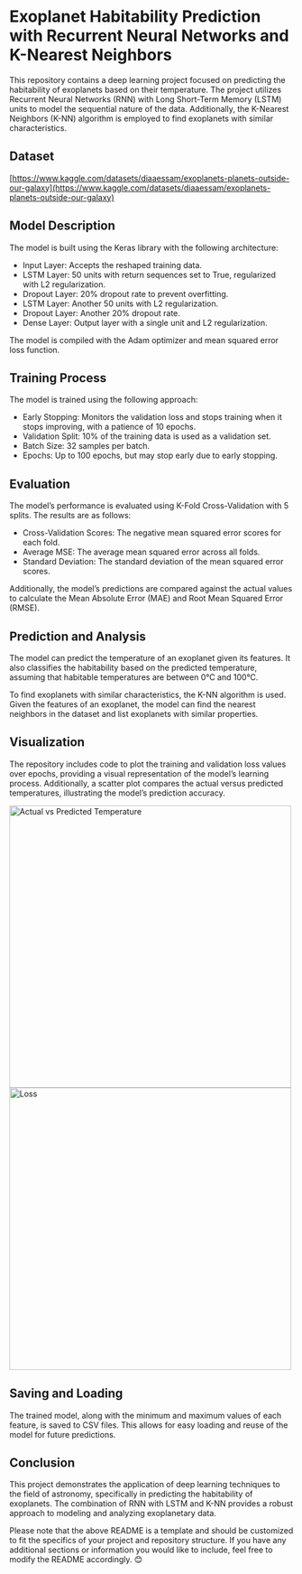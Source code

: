 # Exoplanet Habitability Prediction with Recurrent Neural Networks and K-Nearest Neighbors
This repository contains a deep learning project focused on predicting the habitability of exoplanets based on their temperature. The project utilizes Recurrent Neural Networks (RNN) with Long Short-Term Memory (LSTM) units to model the sequential nature of the data. Additionally, the K-Nearest Neighbors (K-NN) algorithm is employed to find exoplanets with similar characteristics.

## Dataset
[https://www.kaggle.com/datasets/diaaessam/exoplanets-planets-outside-our-galaxy](https://www.kaggle.com/datasets/diaaessam/exoplanets-planets-outside-our-galaxy)

## Model Description
The model is built using the Keras library with the following architecture:
- Input Layer: Accepts the reshaped training data.
- LSTM Layer: 50 units with return sequences set to True, regularized with L2 regularization.
- Dropout Layer: 20% dropout rate to prevent overfitting.
- LSTM Layer: Another 50 units with L2 regularization.
- Dropout Layer: Another 20% dropout rate.
- Dense Layer: Output layer with a single unit and L2 regularization.

The model is compiled with the Adam optimizer and mean squared error loss function.

## Training Process
The model is trained using the following approach:
- Early Stopping: Monitors the validation loss and stops training when it stops improving, with a patience of 10 epochs.
- Validation Split: 10% of the training data is used as a validation set.
- Batch Size: 32 samples per batch.
- Epochs: Up to 100 epochs, but may stop early due to early stopping.

## Evaluation
The model’s performance is evaluated using K-Fold Cross-Validation with 5 splits. The results are as follows:
- Cross-Validation Scores: The negative mean squared error scores for each fold.
- Average MSE: The average mean squared error across all folds.
- Standard Deviation: The standard deviation of the mean squared error scores.

Additionally, the model’s predictions are compared against the actual values to calculate the Mean Absolute Error (MAE) and Root Mean Squared Error (RMSE).

## Prediction and Analysis
The model can predict the temperature of an exoplanet given its features. It also classifies the habitability based on the predicted temperature, assuming that habitable temperatures are between 0°C and 100°C.

To find exoplanets with similar characteristics, the K-NN algorithm is used. Given the features of an exoplanet, the model can find the nearest neighbors in the dataset and list exoplanets with similar properties.

## Visualization
The repository includes code to plot the training and validation loss values over epochs, providing a visual representation of the model’s learning process. Additionally, a scatter plot compares the actual versus predicted temperatures, illustrating the model’s prediction accuracy.

<img src="https://github.com/user-attachments/assets/9e49cffa-dd33-445f-afd0-cf82a7f4f148" width="500" alt="Actual vs Predicted Temperature" />
<img src="https://github.com/user-attachments/assets/c2ab437d-bda9-46ab-b2f0-225e038a4816" width="500" alt="Loss" />

## Saving and Loading
The trained model, along with the minimum and maximum values of each feature, is saved to CSV files. This allows for easy loading and reuse of the model for future predictions.

## Conclusion
This project demonstrates the application of deep learning techniques to the field of astronomy, specifically in predicting the habitability of exoplanets. The combination of RNN with LSTM and K-NN provides a robust approach to modeling and analyzing exoplanetary data.

Please note that the above README is a template and should be customized to fit the specifics of your project and repository structure. If you have any additional sections or information you would like to include, feel free to modify the README accordingly. 😊
